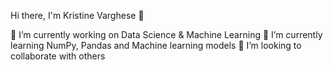 Hi there, I'm Kristine Varghese 👋

🔭 I’m currently working on Data Science & Machine Learning 
🌱 I’m currently learning NumPy, Pandas and Machine learning models 
👯 I’m looking to collaborate with others
